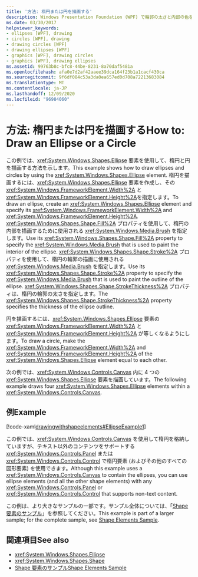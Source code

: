 ```yaml
---
title: '方法: 楕円または円を描画する'
description: Windows Presentation Foundation (WPF) で輪郭の太さと内部の色を選択して楕円または円を描画する方法について説明します。
ms.date: 03/30/2017
helpviewer_keywords:
- ellipses [WPF], drawing
- circles [WPF], drawing
- drawing circles [WPF]
- drawing ellipses [WPF]
- graphics [WPF], drawing circles
- graphics [WPF], drawing ellipses
ms.assetid: 99763b8c-bfc8-44be-8231-8a70daf5481a
ms.openlocfilehash: afa0e7d2af42aaee39dca164f23b1a1cacf430ca
ms.sourcegitcommit: 9f6df084c53a3da0ea657ed0d708a72213683084
ms.translationtype: MT
ms.contentlocale: ja-JP
ms.lasthandoff: 12/09/2020
ms.locfileid: "96984060"
---
```

# <a name="how-to-draw-an-ellipse-or-a-circle"></a><span data-ttu-id="6fbeb-103">方法: 楕円または円を描画する</span><span class="sxs-lookup"><span data-stu-id="6fbeb-103">How to: Draw an Ellipse or a Circle</span></span>
<span data-ttu-id="6fbeb-104">この例では、<xref:System.Windows.Shapes.Ellipse> 要素を使用して、楕円と円を描画する方法を示します。</span><span class="sxs-lookup"><span data-stu-id="6fbeb-104">This example shows how to draw ellipses and circles by using the <xref:System.Windows.Shapes.Ellipse> element.</span></span> <span data-ttu-id="6fbeb-105">楕円を描画するには、<xref:System.Windows.Shapes.Ellipse> 要素を作成し、その <xref:System.Windows.FrameworkElement.Width%2A> と <xref:System.Windows.FrameworkElement.Height%2A>を指定します。</span><span class="sxs-lookup"><span data-stu-id="6fbeb-105">To draw an ellipse, create an <xref:System.Windows.Shapes.Ellipse> element and specify its <xref:System.Windows.FrameworkElement.Width%2A> and <xref:System.Windows.FrameworkElement.Height%2A>.</span></span> <span data-ttu-id="6fbeb-106"><xref:System.Windows.Shapes.Shape.Fill%2A> プロパティを使用して、楕円の内部を描画するために使用される <xref:System.Windows.Media.Brush> を指定します。</span><span class="sxs-lookup"><span data-stu-id="6fbeb-106">Use its <xref:System.Windows.Shapes.Shape.Fill%2A> property to specify the <xref:System.Windows.Media.Brush> that is used to paint the interior of the ellipse.</span></span> <span data-ttu-id="6fbeb-107"><xref:System.Windows.Shapes.Shape.Stroke%2A> プロパティを使用して、楕円の輪郭の描画に使用される <xref:System.Windows.Media.Brush> を指定します。</span><span class="sxs-lookup"><span data-stu-id="6fbeb-107">Use its <xref:System.Windows.Shapes.Shape.Stroke%2A> property to specify the <xref:System.Windows.Media.Brush> that is used to paint the outline of the ellipse.</span></span> <span data-ttu-id="6fbeb-108"><xref:System.Windows.Shapes.Shape.StrokeThickness%2A> プロパティは、楕円の輪郭の太さを指定します。</span><span class="sxs-lookup"><span data-stu-id="6fbeb-108">The <xref:System.Windows.Shapes.Shape.StrokeThickness%2A> property specifies the thickness of the ellipse outline.</span></span>  
  
 <span data-ttu-id="6fbeb-109">円を描画するには、<xref:System.Windows.Shapes.Ellipse> 要素の <xref:System.Windows.FrameworkElement.Width%2A> と <xref:System.Windows.FrameworkElement.Height%2A> が等しくなるようにします。</span><span class="sxs-lookup"><span data-stu-id="6fbeb-109">To draw a circle, make the <xref:System.Windows.FrameworkElement.Width%2A> and <xref:System.Windows.FrameworkElement.Height%2A> of the <xref:System.Windows.Shapes.Ellipse> element equal to each other.</span></span>  
  
 <span data-ttu-id="6fbeb-110">次の例では、<xref:System.Windows.Controls.Canvas> 内に 4 つの <xref:System.Windows.Shapes.Ellipse> 要素を描画しています。</span><span class="sxs-lookup"><span data-stu-id="6fbeb-110">The following example draws four <xref:System.Windows.Shapes.Ellipse> elements within a <xref:System.Windows.Controls.Canvas>.</span></span>  
  
## <a name="example"></a><span data-ttu-id="6fbeb-111">例</span><span class="sxs-lookup"><span data-stu-id="6fbeb-111">Example</span></span>  
 [!code-xaml[drawingwithshapeelements#EllipseExample1](~/samples/snippets/csharp/VS_Snippets_Wpf/DrawingWithShapeElements/CS/ellipseexample.xaml#ellipseexample1)]  
  
 <span data-ttu-id="6fbeb-112">この例では、<xref:System.Windows.Controls.Canvas> を使用して楕円を格納していますが、テキスト以外のコンテンツをサポートする <xref:System.Windows.Controls.Panel> または <xref:System.Windows.Controls.Control> で楕円要素 (およびその他のすべての図形要素) を使用できます。</span><span class="sxs-lookup"><span data-stu-id="6fbeb-112">Although this example uses a <xref:System.Windows.Controls.Canvas> to contain the ellipses, you can use ellipse elements (and all the other shape elements) with any <xref:System.Windows.Controls.Panel> or <xref:System.Windows.Controls.Control> that supports non-text content.</span></span>  
  
 <span data-ttu-id="6fbeb-113">この例は、より大きなサンプルの一部です。サンプル全体については、「[Shape 要素のサンプル](https://github.com/Microsoft/WPF-Samples/tree/master/Graphics/ShapeElements)」を参照してください。</span><span class="sxs-lookup"><span data-stu-id="6fbeb-113">This example is part of a larger sample; for the complete sample, see [Shape Elements Sample](https://github.com/Microsoft/WPF-Samples/tree/master/Graphics/ShapeElements).</span></span>  
  
## <a name="see-also"></a><span data-ttu-id="6fbeb-114">関連項目</span><span class="sxs-lookup"><span data-stu-id="6fbeb-114">See also</span></span>

- <xref:System.Windows.Shapes.Ellipse>
- <xref:System.Windows.Shapes.Shape>
- [<span data-ttu-id="6fbeb-115">Shape 要素のサンプル</span><span class="sxs-lookup"><span data-stu-id="6fbeb-115">Shape Elements Sample</span></span>](https://github.com/Microsoft/WPF-Samples/tree/master/Graphics/ShapeElements)
